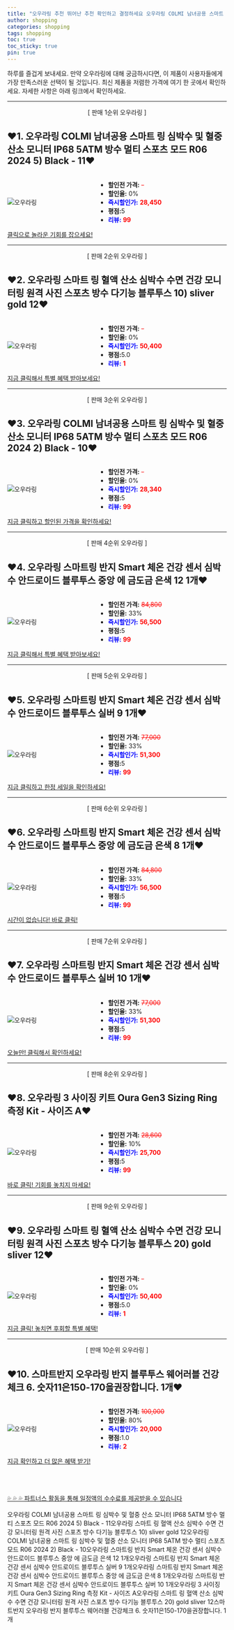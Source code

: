 ```yaml
---
title: "오우라링 추천 뛰어난 추천 확인하고 결정하세요 오우라링 COLMI 남녀공용 스마트 링"
author: shopping
categories: shopping
tags: shopping
toc: true
toc_sticky: true
pin: true
---
```

하루를 즐겁게 보내세요. 만약 오우라링에 대해 궁금하시다면,  이 제품이 사용자들에게 가장 만족스러운 선택이 될 것입니다. 최신 제품을 저렴한 가격에 여기 한 곳에서 확인하세요. 자세한 사항은 아래 링크에서 확인하세요.

---
<p class="toplist" style="margin: 0 auto; display: block; width: fit-content;">[ 판매 1순위 오우라링 ]</p>

<h2><strong>❤️1. 오우라링 COLMI 남녀공용 스마트 링 심박수 및 혈중 산소 모니터 IP68 5ATM 방수 멀티 스포츠 모드 R06 2024 5) Black - 11❤️</strong></h2>

<div style="display: flex; align-items: center;">
    <div style="flex: 0.4;">
        <img src="https://thumbnail7.coupangcdn.com/thumbnails/remote/230x230ex/image/vendor_inventory/e46f/5baa8acae1dafaa1fce4fd3f36efc7add93248dc4cd5d72a3b51cf0b3527.jpg" alt="오우라링" style="max-width: 100%;">
    </div>
    <div style="flex: 0.6; margin-left: 10px;">
        <ul>
            <li><strong>할인전 가격:</strong> <del style="color: red;">-</del></li>
            <li><strong>할인율:</strong> 0%</li>
            <li><span style='color:blue'><strong>즉시할인가:</strong></span> <span style='color:red'><strong>28,450</strong></span></li>
            <li><strong>평점:</strong>5</li>
            <li><span style='color:blue'><strong>리뷰:</strong></span> <span style='color:red'><strong>99</strong></span></li>
        </ul>
    </div>
</div>
<div class="center">
    <a href="https://selin100587001.github.io?lptag=AF9450613&subid=githubio&pageKey=8138163808&traceid=V0-153&itemId=23119886676&vendorItemId=90418377545" class="myButton">
        클릭으로 놀라운 기회를 잡으세요!
    </a>
</div>


---
<p class="toplist" style="margin: 0 auto; display: block; width: fit-content;">[ 판매 2순위 오우라링 ]</p>

<h2><strong>❤️2. 오우라링 스마트 링 혈액 산소 심박수 수면 건강 모니터링 원격 사진 스포츠 방수 다기능 블루투스 10) sliver gold 12❤️</strong></h2>

<div style="display: flex; align-items: center;">
    <div style="flex: 0.4;">
        <img src="https://thumbnail6.coupangcdn.com/thumbnails/remote/230x230ex/image/vendor_inventory/338b/f53b468b54db2fc64debc4da9867ad2a06df10b9b79ff5782860b62ee5e6.jpg" alt="오우라링" style="max-width: 100%;">
    </div>
    <div style="flex: 0.6; margin-left: 10px;">
        <ul>
            <li><strong>할인전 가격:</strong> <del style="color: red;">-</del></li>
            <li><strong>할인율:</strong> 0%</li>
            <li><span style='color:blue'><strong>즉시할인가:</strong></span> <span style='color:red'><strong>50,400</strong></span></li>
            <li><strong>평점:</strong>5.0</li>
            <li><span style='color:blue'><strong>리뷰:</strong></span> <span style='color:red'><strong>1</strong></span></li>
        </ul>
    </div>
</div>
<div class="center">
    <a href="https://selin100587001.github.io?lptag=AF9450613&subid=githubio&pageKey=8154985115&traceid=V0-153&itemId=23225394011&vendorItemId=90418359192" class="myButton">
        지금 클릭해서 특별 혜택 받아보세요!
    </a>
</div>


---
<p class="toplist" style="margin: 0 auto; display: block; width: fit-content;">[ 판매 3순위 오우라링 ]</p>

<h2><strong>❤️3. 오우라링 COLMI 남녀공용 스마트 링 심박수 및 혈중 산소 모니터 IP68 5ATM 방수 멀티 스포츠 모드 R06 2024 2) Black - 10❤️</strong></h2>

<div style="display: flex; align-items: center;">
    <div style="flex: 0.4;">
        <img src="https://thumbnail7.coupangcdn.com/thumbnails/remote/230x230ex/image/vendor_inventory/e46f/5baa8acae1dafaa1fce4fd3f36efc7add93248dc4cd5d72a3b51cf0b3527.jpg" alt="오우라링" style="max-width: 100%;">
    </div>
    <div style="flex: 0.6; margin-left: 10px;">
        <ul>
            <li><strong>할인전 가격:</strong> <del style="color: red;">-</del></li>
            <li><strong>할인율:</strong> 0%</li>
            <li><span style='color:blue'><strong>즉시할인가:</strong></span> <span style='color:red'><strong>28,340</strong></span></li>
            <li><strong>평점:</strong>5</li>
            <li><span style='color:blue'><strong>리뷰:</strong></span> <span style='color:red'><strong>99</strong></span></li>
        </ul>
    </div>
</div>
<div class="center">
    <a href="https://selin100587001.github.io?lptag=AF9450613&subid=githubio&pageKey=8138163808&traceid=V0-153&itemId=23119886673&vendorItemId=90426777396" class="myButton">
        지금 클릭하고 할인된 가격을 확인하세요!
    </a>
</div>


---
<p class="toplist" style="margin: 0 auto; display: block; width: fit-content;">[ 판매 4순위 오우라링 ]</p>

<h2><strong>❤️4. 오우라링 스마트링 반지 Smart 체온 건강 센서 심박수 안드로이드 블루투스 중앙 에 금도금 은색  12 1개❤️</strong></h2>

<div style="display: flex; align-items: center;">
    <div style="flex: 0.4;">
        <img src="https://thumbnail10.coupangcdn.com/thumbnails/remote/230x230ex/image/vendor_inventory/2acd/ef15a8189e1db70a25c413648202eddaa2cbd3dc7921ada0ac16a4b86ead.jpg" alt="오우라링" style="max-width: 100%;">
    </div>
    <div style="flex: 0.6; margin-left: 10px;">
        <ul>
            <li><strong>할인전 가격:</strong> <del style="color: red;">84,800</del></li>
            <li><strong>할인율:</strong> 33%</li>
            <li><span style='color:blue'><strong>즉시할인가:</strong></span> <span style='color:red'><strong>56,500</strong></span></li>
            <li><strong>평점:</strong>5</li>
            <li><span style='color:blue'><strong>리뷰:</strong></span> <span style='color:red'><strong>99</strong></span></li>
        </ul>
    </div>
</div>
<div class="center">
    <a href="https://selin100587001.github.io?lptag=AF9450613&subid=githubio&pageKey=8209340174&traceid=V0-153&itemId=23558802847&vendorItemId=90584832063" class="myButton">
        지금 클릭해서 특별 혜택 받아보세요!
    </a>
</div>


---
<p class="toplist" style="margin: 0 auto; display: block; width: fit-content;">[ 판매 5순위 오우라링 ]</p>

<h2><strong>❤️5. 오우라링 스마트링 반지 Smart 체온 건강 센서 심박수 안드로이드 블루투스 실버 9 1개❤️</strong></h2>

<div style="display: flex; align-items: center;">
    <div style="flex: 0.4;">
        <img src="https://thumbnail10.coupangcdn.com/thumbnails/remote/230x230ex/image/vendor_inventory/2acd/ef15a8189e1db70a25c413648202eddaa2cbd3dc7921ada0ac16a4b86ead.jpg" alt="오우라링" style="max-width: 100%;">
    </div>
    <div style="flex: 0.6; margin-left: 10px;">
        <ul>
            <li><strong>할인전 가격:</strong> <del style="color: red;">77,000</del></li>
            <li><strong>할인율:</strong> 33%</li>
            <li><span style='color:blue'><strong>즉시할인가:</strong></span> <span style='color:red'><strong>51,300</strong></span></li>
            <li><strong>평점:</strong>5</li>
            <li><span style='color:blue'><strong>리뷰:</strong></span> <span style='color:red'><strong>99</strong></span></li>
        </ul>
    </div>
</div>
<div class="center">
    <a href="https://selin100587001.github.io?lptag=AF9450613&subid=githubio&pageKey=8209340174&traceid=V0-153&itemId=23558802819&vendorItemId=90584831935" class="myButton">
        지금 클릭하고 한정 세일을 확인하세요!
    </a>
</div>


---
<p class="toplist" style="margin: 0 auto; display: block; width: fit-content;">[ 판매 6순위 오우라링 ]</p>

<h2><strong>❤️6. 오우라링 스마트링 반지 Smart 체온 건강 센서 심박수 안드로이드 블루투스 중앙 에 금도금 은색 8 1개❤️</strong></h2>

<div style="display: flex; align-items: center;">
    <div style="flex: 0.4;">
        <img src="https://thumbnail10.coupangcdn.com/thumbnails/remote/230x230ex/image/vendor_inventory/2acd/ef15a8189e1db70a25c413648202eddaa2cbd3dc7921ada0ac16a4b86ead.jpg" alt="오우라링" style="max-width: 100%;">
    </div>
    <div style="flex: 0.6; margin-left: 10px;">
        <ul>
            <li><strong>할인전 가격:</strong> <del style="color: red;">84,800</del></li>
            <li><strong>할인율:</strong> 33%</li>
            <li><span style='color:blue'><strong>즉시할인가:</strong></span> <span style='color:red'><strong>56,500</strong></span></li>
            <li><strong>평점:</strong>5</li>
            <li><span style='color:blue'><strong>리뷰:</strong></span> <span style='color:red'><strong>99</strong></span></li>
        </ul>
    </div>
</div>
<div class="center">
    <a href="https://selin100587001.github.io?lptag=AF9450613&subid=githubio&pageKey=8209340174&traceid=V0-153&itemId=23558802854&vendorItemId=90584832086" class="myButton">
        시간이 없습니다! 바로 클릭!
    </a>
</div>


---
<p class="toplist" style="margin: 0 auto; display: block; width: fit-content;">[ 판매 7순위 오우라링 ]</p>

<h2><strong>❤️7. 오우라링 스마트링 반지 Smart 체온 건강 센서 심박수 안드로이드 블루투스 실버 10 1개❤️</strong></h2>

<div style="display: flex; align-items: center;">
    <div style="flex: 0.4;">
        <img src="https://thumbnail10.coupangcdn.com/thumbnails/remote/230x230ex/image/vendor_inventory/2acd/ef15a8189e1db70a25c413648202eddaa2cbd3dc7921ada0ac16a4b86ead.jpg" alt="오우라링" style="max-width: 100%;">
    </div>
    <div style="flex: 0.6; margin-left: 10px;">
        <ul>
            <li><strong>할인전 가격:</strong> <del style="color: red;">77,000</del></li>
            <li><strong>할인율:</strong> 33%</li>
            <li><span style='color:blue'><strong>즉시할인가:</strong></span> <span style='color:red'><strong>51,300</strong></span></li>
            <li><strong>평점:</strong>5</li>
            <li><span style='color:blue'><strong>리뷰:</strong></span> <span style='color:red'><strong>99</strong></span></li>
        </ul>
    </div>
</div>
<div class="center">
    <a href="https://selin100587001.github.io?lptag=AF9450613&subid=githubio&pageKey=8209340174&traceid=V0-153&itemId=23558802807&vendorItemId=90584831901" class="myButton">
        오늘만! 클릭해서 확인하세요!
    </a>
</div>


---
<p class="toplist" style="margin: 0 auto; display: block; width: fit-content;">[ 판매 8순위 오우라링 ]</p>

<h2><strong>❤️8. 오우라링 3 사이징 키트 Oura Gen3 Sizing Ring 측정 Kit - 사이즈 A❤️</strong></h2>

<div style="display: flex; align-items: center;">
    <div style="flex: 0.4;">
        <img src="https://thumbnail9.coupangcdn.com/thumbnails/remote/230x230ex/image/vendor_inventory/221e/63475736b73e0788708c1ea858b46ce7294afd0aba98a741ca3381b7c62a.jpg" alt="오우라링" style="max-width: 100%;">
    </div>
    <div style="flex: 0.6; margin-left: 10px;">
        <ul>
            <li><strong>할인전 가격:</strong> <del style="color: red;">28,600</del></li>
            <li><strong>할인율:</strong> 10%</li>
            <li><span style='color:blue'><strong>즉시할인가:</strong></span> <span style='color:red'><strong>25,700</strong></span></li>
            <li><strong>평점:</strong>5</li>
            <li><span style='color:blue'><strong>리뷰:</strong></span> <span style='color:red'><strong>99</strong></span></li>
        </ul>
    </div>
</div>
<div class="center">
    <a href="https://selin100587001.github.io?lptag=AF9450613&subid=githubio&pageKey=8243596472&traceid=V0-153&itemId=23723788842&vendorItemId=90748598505" class="myButton">
        바로 클릭! 기회를 놓치지 마세요!
    </a>
</div>


---
<p class="toplist" style="margin: 0 auto; display: block; width: fit-content;">[ 판매 9순위 오우라링 ]</p>

<h2><strong>❤️9. 오우라링 스마트 링 혈액 산소 심박수 수면 건강 모니터링 원격 사진 스포츠 방수 다기능 블루투스 20) gold sliver 12❤️</strong></h2>

<div style="display: flex; align-items: center;">
    <div style="flex: 0.4;">
        <img src="https://thumbnail9.coupangcdn.com/thumbnails/remote/230x230ex/image/vendor_inventory/22f1/fe280c476abbbd23f50c56c18d4410fcc70fd2c51925a47c4d1ea595422f.jpg" alt="오우라링" style="max-width: 100%;">
    </div>
    <div style="flex: 0.6; margin-left: 10px;">
        <ul>
            <li><strong>할인전 가격:</strong> <del style="color: red;">-</del></li>
            <li><strong>할인율:</strong> 0%</li>
            <li><span style='color:blue'><strong>즉시할인가:</strong></span> <span style='color:red'><strong>50,400</strong></span></li>
            <li><strong>평점:</strong>5.0</li>
            <li><span style='color:blue'><strong>리뷰:</strong></span> <span style='color:red'><strong>1</strong></span></li>
        </ul>
    </div>
</div>
<div class="center">
    <a href="https://selin100587001.github.io?lptag=AF9450613&subid=githubio&pageKey=8154985115&traceid=V0-153&itemId=23225394009&vendorItemId=90418359241" class="myButton">
        지금 클릭! 놓치면 후회할 특별 혜택!
    </a>
</div>


---
<p class="toplist" style="margin: 0 auto; display: block; width: fit-content;">[ 판매 10순위 오우라링 ]</p>

<h2><strong>❤️10. 스마트반지 오우라링 반지 블루투스 웨어러블 건강체크 6. 숫자11은150-170을권장합니다. 1개❤️</strong></h2>

<div style="display: flex; align-items: center;">
    <div style="flex: 0.4;">
        <img src="https://thumbnail6.coupangcdn.com/thumbnails/remote/230x230ex/image/vendor_inventory/20ed/0f324207bea83c624fbf51544bd470a24635e9a294e477070a4e8d89f00c.jpg" alt="오우라링" style="max-width: 100%;">
    </div>
    <div style="flex: 0.6; margin-left: 10px;">
        <ul>
            <li><strong>할인전 가격:</strong> <del style="color: red;">100,000</del></li>
            <li><strong>할인율:</strong> 80%</li>
            <li><span style='color:blue'><strong>즉시할인가:</strong></span> <span style='color:red'><strong>20,000</strong></span></li>
            <li><strong>평점:</strong>1.0</li>
            <li><span style='color:blue'><strong>리뷰:</strong></span> <span style='color:red'><strong>2</strong></span></li>
        </ul>
    </div>
</div>
<div class="center">
    <a href="https://selin100587001.github.io?lptag=AF9450613&subid=githubio&pageKey=7786397352&traceid=V0-153&itemId=21055512562&vendorItemId=88117926088" class="myButton">
        지금 확인하고 더 많은 혜택 받기!
    </a>
</div>

<br><br><br>[💦 💦 💦 파트너스 활동을 통해 일정액의 수수료를 제공받을 수 있습니다](https://link.coupang.com/a/bcpT2c)<br><br>오우라링 COLMI 남녀공용 스마트 링 심박수 및 혈중 산소 모니터 IP68 5ATM 방수 멀티 스포츠 모드 R06 2024 5) Black - 11오우라링 스마트 링 혈액 산소 심박수 수면 건강 모니터링 원격 사진 스포츠 방수 다기능 블루투스 10) sliver gold 12오우라링 COLMI 남녀공용 스마트 링 심박수 및 혈중 산소 모니터 IP68 5ATM 방수 멀티 스포츠 모드 R06 2024 2) Black - 10오우라링 스마트링 반지 Smart 체온 건강 센서 심박수 안드로이드 블루투스 중앙 에 금도금 은색  12 1개오우라링 스마트링 반지 Smart 체온 건강 센서 심박수 안드로이드 블루투스 실버 9 1개오우라링 스마트링 반지 Smart 체온 건강 센서 심박수 안드로이드 블루투스 중앙 에 금도금 은색 8 1개오우라링 스마트링 반지 Smart 체온 건강 센서 심박수 안드로이드 블루투스 실버 10 1개오우라링 3 사이징 키트 Oura Gen3 Sizing Ring 측정 Kit - 사이즈 A오우라링 스마트 링 혈액 산소 심박수 수면 건강 모니터링 원격 사진 스포츠 방수 다기능 블루투스 20) gold sliver 12스마트반지 오우라링 반지 블루투스 웨어러블 건강체크 6. 숫자11은150-170을권장합니다. 1개